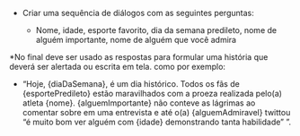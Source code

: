 * Criar uma sequência de diálogos com as seguintes perguntas:

    * Nome, idade, esporte favorito, dia da semana predileto, nome de alguém importante, nome de alguém que você admira

*No final deve ser usado as respostas para formular uma história que deverá ser alertada ou escrita em tela. como por exemplo:

   * “Hoje, {diaDaSemana}, é um dia histórico. Todos os fãs de {esportePredileto} estão maravilhados com a proeza realizada pelo(a) atleta {nome}. {alguemImportante} não conteve as lágrimas ao comentar sobre em uma entrevista e até o(a) {alguemAdmiravel} twittou “é muito bom ver alguém com {idade} demonstrando tanta habilidade” ”.    